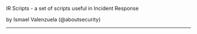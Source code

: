 IR Scripts - a set of scripts useful in Incident Response

by Ismael Valenzuela (@aboutsecurity)

-------------------------------------

